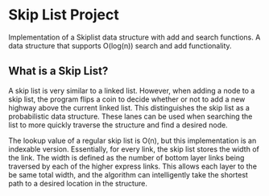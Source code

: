 # Skip List Project

Implementation of a Skiplist data structure with add and search functions. A data structure that supports O(log(n)) search and add
functionality.

## What is a Skip List?

A skip list is very similar to a linked list. However, when adding a node to a skip list, the program flips a coin to decide whether or 
not to add a new highway above the current linked list. This distinguishes the skip list as a probabilistic data structure.
These lanes can be used when searching the list to more quickly traverse the structure and find a desired node.

The lookup value of a regular skip list is O(n), but this implementation is an indexable version. Essentially, for every link, the 
skip list stores the width of the link. The width is defined as the number of bottom layer links being traversed by each of the higher
express links. This allows each layer to the be same total width, and the algorithm can intelligently take the shortest path to a desired
location in the structure.

